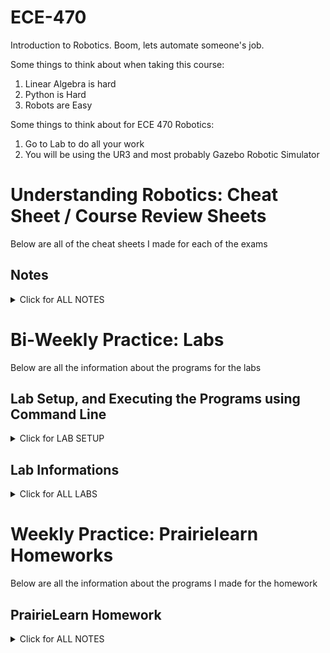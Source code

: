 # ECE-470
Introduction to Robotics. Boom, lets automate someone's job.

Some things to think about when taking this course:
  1. Linear Algebra is hard
  2. Python is Hard
  3. Robots are Easy

Some things to think about for ECE 470 Robotics:
  1. Go to Lab to do all your work
  2. You will be using the UR3 and most probably Gazebo Robotic Simulator

# Understanding Robotics: Cheat Sheet / Course Review Sheets
Below are all of the cheat sheets I made for each of the exams

## Notes
<details> 
    <summary> Click for ALL NOTES </summary>
  
    ### Exam 1: 
    <details> <summary> <span style="color: green"> Exam 1 </span> </summary>

    > I know its beautiful
    </details>

    ### Exam 2: 
    <details> <summary> <span style="color: green"> Exam 2 </span> </summary>

    > I know its beautiful
    </details>

</details>

# Bi-Weekly Practice: Labs
Below are all the information about the programs for the labs

## Lab Setup, and Executing the Programs using Command Line
<details> <summary> Click for LAB SETUP </summary>

    LAB SETUP
=================================
Take my reference from Lab 2, which will help out a lot

*Creating a workspace in Commands Terminal*

    mkdir -p catkin_rbalita2/src  // creates src folder for workspace
    cd catkin_rbalita2/src        // directs to folder created
    catkin_init_workspace         // makes this folder the src folder, and creates the build and devel folders in your workspace
    
*Building the workspace. Always do in Command Terminal*
    
    cd ~/catkin_rbalita2/
    Catkin_make					// build workspace

*After compilation is complete, I can now launch ROS commands. Open Gazebo*
    
    cd catkin_rbalita2/src/ur3_driver 	      // directs to ur3_driver folder
    Roslaunch ur3_driver ur3_gazebo.launch 	// this should open gazebo

    CTRL + SHIFT + N					// opens new tab
    source devel/setup.bash				// do this every time you open a new tab to use tabs


*Make your execute file executable*
    
    Cd ~  							// cd to main
    Cd catkin_rbalita2/src/lab2andDrivers/scripts   // direct to scripts of lab
    chmod +x lab2_exec.py 					// makes the lab2_exec file executable


*See your robot move*
    
    Cd ~ 								  // cd to main
    Cd catkin_rbalita2/src/lab2andDrivers 		  // direct to lab folder

    Rosrun lab2pkg_py lab2_exec.py					// For Gazebo 
    Rosrun lab2pkg_py lab2_exec.py --simulator True		// For simulation
    Rosrun lab2pkg_py lab2_exec.py --simulator False		// Run it on Hardware
</details>

## Lab Informations
<details> <summary> Click for ALL LABS </summary>
</details>



# Weekly Practice: Prairielearn Homeworks
Below are all the information about the programs I made for the homework

## PrairieLearn Homework 
<details>
	<summary> Click for ALL NOTES </summary>
</details>









